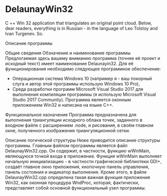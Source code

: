 # DelaunayWin32
C ++ Win 32 application that triangulates an original point cloud.
Below, dear readers, everything is in Russian - in the language of Leo Tolstoy and Ivan Turgenev.
So.

Описание программы

Общие сведения
Обзначение и наименование программы
Предлогаемая здесь вашему вниманию программа (точнее её проект и исходный текст) имеет наименование Delaunayin32. Для её функционирования необходимо следующее программное обеспечение:
- Операционная система Windows 10 (например я - ваш покорный слуга и автор этой программы использую Windows 10 Pro),
- Среда разработки программ Microsoft Visual Studio 2017 для выполнения компиляции программы (я использую Microsoft Visual Studio 2017 Community).
Программа является оконным приложением Win32 и написана на языке C++.

Функциональное назначение
Программа предназначена для выполнения триангуляции исходного облака точек, заданного в входном файле с расширением .node, и рисования, в своём главном окне, полученного
изображения триангуляционной сетки.

Описание логической структуры
Ниже приводится описание структуры программы.
Главным файлом программы является файл DelaunayWin32.cpp. Он содержит, в частности, функцию wWinMain, являющуюся точкой входа в приложение. Функция wWinMain выполняет начальную
инициализацию - в частности графической библиотеки GDI+, создаёт главное окно приложения, кнопочную панель управления, панель состояния и индикатор выполнения. Кроме этого, в файле DelaunayWin32.cpp определена такая важная функция приложения Win32, как оконная процедура WndProc, которая, фактически, представляет собой основной функциональный узел программы.
